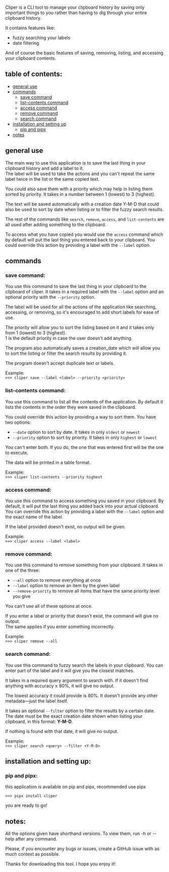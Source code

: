 Cliper is a CLI tool to manage your clipboard history by saving only important things to you rather than having to dig through your entire clipboard history.

It contains features like:
- fuzzy searching your labels
- date filtering

And of course the basic features of saving, removing, listing, and accessing your clipboard contents.

## table of contents:
- [general use](#general-use)
- [commands](#commands)
  - [save command](#save-command)
  - [list-contents command](#list-contents-command)
  - [access command](#access-command)
  - [remove command](#remove-command)
  - [search command](#search-command)
- [installation and setting up](#installation-and-setting-up)
  - [pip and pipx](#pip-and-pipx)
- [notes](#notes)

## general use
The main way to use this application is to save the last thing in your clipboard history and add a label to it.  
The label will be used to take the actions and you can't repeat the same label twice in the list or the same copied text.

You could also save them with a priority which may help in listing them sorted by priority. It takes in a number between 1 (lowest) to 3 (highest).

The text will be saved automatically with a creation date Y-M-D that could also be used to sort by date when listing or to filter the fuzzy search results.

The rest of the commands like `search`, `remove`, `access`, and `list-contents` are all used after adding something to the clipboard.

To access what you have copied you would use the `access` command which by default will put the last thing you entered back to your clipboard. You could override this action by providing a label with the `--label` option.

## commands

### save command:
You use this command to save the last thing in your clipboard to the clipboard of cliper. It takes in a required label with the `--label` option and an optional priority with the `--priority` option.

The label will be used for all the actions of the application like searching, accessing, or removing, so it's encouraged to add short labels for ease of use.

The priority will allow you to sort the listing based on it and it takes only from 1 (lowest) to 3 (highest).  
1 is the default priority in case the user doesn't add anything.

The program also automatically saves a creation_date which will allow you to sort the listing or filter the search results by providing it.

The program doesn't accept duplicate text or labels.

Example:  
`>>> cliper save --label <label> --priority <priority>`

### list-contents command:
You use this command to list all the contents of the application. By default it lists the contents in the order they were saved in the clipboard.

You could override this action by providing a way to sort them. You have two options:
- `--date` option to sort by date. It takes in only `oldest` or `newest`
- `--priority` option to sort by priority. It takes in only `highest` or `lowest`

You can't enter both. If you do, the one that was entered first will be the one to execute.

The data will be printed in a table format.

Example:  
`>>> cliper list-contents --priority highest`

### access command:
You use this command to access something you saved in your clipboard. By default, it will put the last thing you added back into your actual clipboard.  
You can override this action by providing a label with the `--label` option and the exact name of the label.

If the label provided doesn't exist, no output will be given.

Example:  
`>>> cliper access --label <label>`

### remove command:
You use this command to remove something from your clipboard. It takes in one of the three:
- `--all` option to remove everything at once
- `--label` option to remove an item by the given label
- `--remove-priority` to remove all items that have the same priority level you give

You can't use all of these options at once.

If you enter a label or priority that doesn't exist, the command will give no output.  
The same applies if you enter something incorrectly.

Example:  
`>>> cliper remove --all`

### search command:
You use this command to fuzzy search the labels in your clipboard. You can enter part of the label and it will give you the closest matches.

It takes in a required query argument to search with. If it doesn't find anything with accuracy ≥ 80%, it will give no output.

The lowest accuracy it could provide is 80%. It doesn't provide any other metadata—just the label itself.

It takes an optional `--filter` option to filter the results by a certain date.  
The date must be the exact creation date shown when listing your clipboard, in this format: **Y-M-D**.

If nothing is found with that date, it will give no output.

Example:  
`>>> cliper search <query> --filter <Y-M-D>`

## installation and setting up:
### pip and pipx:
  this application is available on pip and pipx, recommended use pipx
  
  `>>> pipx install cliper`

  you are ready to go!

## notes:

All the options given have shorthand versions. To view them, run -h or --help after any command.

Please, if you encounter any bugs or issues, create a GitHub issue with as much context as possible.

Thanks for downloading this tool. I hope you enjoy it!